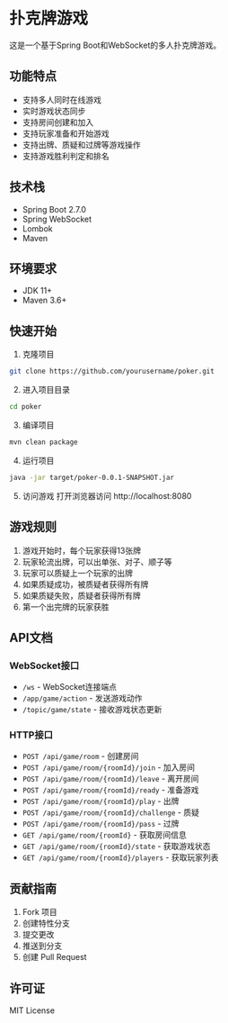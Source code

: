 # 扑克牌游戏

这是一个基于Spring Boot和WebSocket的多人扑克牌游戏。

## 功能特点

- 支持多人同时在线游戏
- 实时游戏状态同步
- 支持房间创建和加入
- 支持玩家准备和开始游戏
- 支持出牌、质疑和过牌等游戏操作
- 支持游戏胜利判定和排名

## 技术栈

- Spring Boot 2.7.0
- Spring WebSocket
- Lombok
- Maven

## 环境要求

- JDK 11+
- Maven 3.6+

## 快速开始

1. 克隆项目
```bash
git clone https://github.com/yourusername/poker.git
```

2. 进入项目目录
```bash
cd poker
```

3. 编译项目
```bash
mvn clean package
```

4. 运行项目
```bash
java -jar target/poker-0.0.1-SNAPSHOT.jar
```

5. 访问游戏
打开浏览器访问 http://localhost:8080

## 游戏规则

1. 游戏开始时，每个玩家获得13张牌
2. 玩家轮流出牌，可以出单张、对子、顺子等
3. 玩家可以质疑上一个玩家的出牌
4. 如果质疑成功，被质疑者获得所有牌
5. 如果质疑失败，质疑者获得所有牌
6. 第一个出完牌的玩家获胜

## API文档

### WebSocket接口

- `/ws` - WebSocket连接端点
- `/app/game/action` - 发送游戏动作
- `/topic/game/state` - 接收游戏状态更新

### HTTP接口

- `POST /api/game/room` - 创建房间
- `POST /api/game/room/{roomId}/join` - 加入房间
- `POST /api/game/room/{roomId}/leave` - 离开房间
- `POST /api/game/room/{roomId}/ready` - 准备游戏
- `POST /api/game/room/{roomId}/play` - 出牌
- `POST /api/game/room/{roomId}/challenge` - 质疑
- `POST /api/game/room/{roomId}/pass` - 过牌
- `GET /api/game/room/{roomId}` - 获取房间信息
- `GET /api/game/room/{roomId}/state` - 获取游戏状态
- `GET /api/game/room/{roomId}/players` - 获取玩家列表

## 贡献指南

1. Fork 项目
2. 创建特性分支
3. 提交更改
4. 推送到分支
5. 创建 Pull Request

## 许可证

MIT License 
